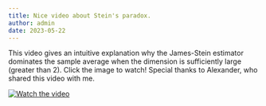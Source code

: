 ```yaml
---
title: Nice video about Stein's paradox.
author: admin
date: 2023-05-22
---
```


This video gives an intuitive explanation why the James-Stein estimator dominates the sample average when the dimension is sufficiently large (greater than 2). Click the image to watch! Special thanks to Alexander, who shared this video with me.

[![Watch the video](https://i.ytimg.com/vi/cUqoHQDinCM/hq720.jpg?sqp=-oaymwEcCNAFEJQDSFXyq4qpAw4IARUAAIhCGAFwAcABBg==&rs=AOn4CLDTKAu_YzS0n9ifWHR1ycIpqzon9Q)](https://www.youtube.com/watch?v=cUqoHQDinCM&pp=ygUQc3RlaW4gcGhlbm9tZW5vbg%3D%3D)
